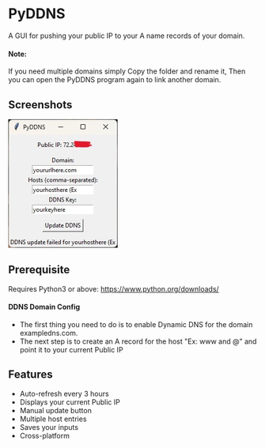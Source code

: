 # PyDDNS
A GUI for pushing your public IP to your A name records of your domain.

#### Note: 
If you need multiple domains simply Copy the folder and rename it, Then you can open the PyDDNS program again to link another domain.

## Screenshots
<img src="./screenshot.jpg">

## Prerequisite 
Requires Python3 or above:
https://www.python.org/downloads/

#### DDNS Domain Config
- The first thing you need to do is to enable Dynamic DNS for the domain exampledns.com.  
- The next step is to create an A record for the host "Ex: www and @" and point it to your current Public IP

## Features
- Auto-refresh every 3 hours
- Displays your current Public IP
- Manual update button
- Multiple host entries
- Saves your inputs
- Cross-platform
